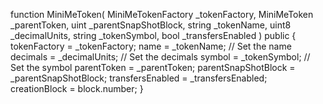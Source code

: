  function MiniMeToken(
        MiniMeTokenFactory _tokenFactory,
        MiniMeToken _parentToken,
        uint _parentSnapShotBlock,
        string _tokenName,
        uint8 _decimalUnits,
        string _tokenSymbol,
        bool _transfersEnabled
    )  public
    {
        tokenFactory = _tokenFactory;
        name = _tokenName;                                 // Set the name
        decimals = _decimalUnits;                          // Set the decimals
        symbol = _tokenSymbol;                             // Set the symbol
        parentToken = _parentToken;
        parentSnapShotBlock = _parentSnapShotBlock;
        transfersEnabled = _transfersEnabled;
        creationBlock = block.number;
    }
